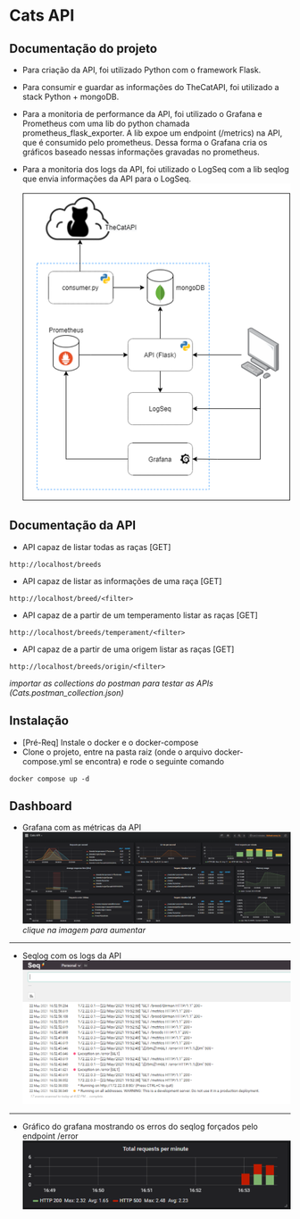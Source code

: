 Cats API
=============
Documentação do projeto
-----------------------
- Para criação da API, foi utilizado Python com o framework Flask.

- Para consumir e guardar as informações do TheCatAPI, foi utilizado a stack Python + mongoDB.

- Para a monitoria de performance da API, foi utilizado o Grafana e Prometheus com uma lib do python chamada prometheus_flask_exporter. A lib expoe um endpoint (/metrics) na API, que é consumido pelo prometheus. Dessa forma o Grafana cria os gráficos baseado nessas informações gravadas no prometheus.

- Para a monitoria dos logs da API, foi utilizado o LogSeq com a lib seqlog que envia informações da API para o LogSeq. 
![Imagem da arquitetura](imgs/diagrama.png)


Documentação da API
-------------------
- API capaz de listar todas as raças [GET]
```
http://localhost/breeds
```

- API capaz de listar as informações de uma raça [GET]
```
http://localhost/breed/<filter>
```

- API capaz de a partir de um temperamento listar as raças [GET]
```
http://localhost/breeds/temperament/<filter>
```

- API capaz de a partir de uma origem listar as raças [GET]
```
http://localhost/breeds/origin/<filter>
```

_importar as collections do postman para testar as APIs (Cats.postman_collection.json)_


Instalação
----------
- [Pré-Req] Instale o docker e o docker-compose
- Clone o projeto, entre na pasta raiz (onde o arquivo docker-compose.yml se encontra) e rode o seguinte comando
```
docker compose up -d
```

Dashboard
---------
- Grafana com as métricas da API
![Imagem do Grafana](imgs/grafana.png)
_clique na imagem para aumentar_

---------------------------
- Seqlog com os logs da API
![Imagem do seq](imgs/log.png)

---------------------------
- Gráfico do grafana mostrando os erros do seqlog forçados pelo endpoint /error
![Imagem do grafana error](imgs/grafana500.png)
